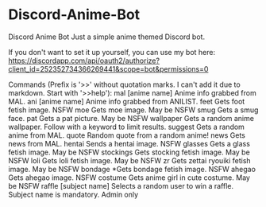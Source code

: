 # Discord-Anime-Bot
Discord Anime Bot
Just a simple anime themed Discord bot. 

If you don't want to set it up yourself, you can use my bot here:
https://discordapp.com/api/oauth2/authorize?client_id=252352734366269441&scope=bot&permissions=0

Commands (Prefix is '>>' without quotation marks. I can't add it due to markdown. Start with '>>help'):
mal [anime name] Anime info grabbed from MAL.
ani [anime name] Anime info grabbed from ANILIST.
feet Gets foot fetish image. NSFW
moe Gets moe image. May be NSFW
smug Gets a smug face.
pat Gets a pat picture. May be NSFW
wallpaper Gets a random anime wallpaper. Follow with a keyword to limit results.
suggest Gets a random anime from MAL.
quote Random quote from a random anime!
news Gets news from MAL.
hentai Sends a hentai image. NSFW
glasses Gets a glass fetish image. May be NSFW
stockings Gets stocking fetish image. May be NSFW
loli Gets loli fetish image. May be NSFW
zr Gets zettai ryouiki fetish image. May be NSFW
bondage *Gets bondage fetish image. NSFW
ahegao Gets ahegao image. NSFW
costume Gets anime girl in cute costume. May be NSFW
raffle [subject name] Selects a random user to win a raffle. Subject name is mandatory. Admin only
